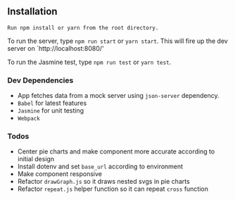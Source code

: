 ## Installation
```
Run npm install or yarn from the root directory.
```
To run the server, type `npm run start` or `yarn start`. This will fire up the dev server on `http://localhost:8080/'

To run the Jasmine test, type `npm run test` or `yarn test`.

### Dev Dependencies
- App fetches data from a mock server using `json-server` dependency.
- `Babel` for latest features
- `Jasmine` for unit testing
- `Webpack`

### Todos
- Center pie charts and make component more accurate according to initial design
- Install dotenv and set `base_url` according to environment
- Make component responsive
- Refactor `drawGraph.js` so it draws nested svgs in pie charts
- Refactor `repeat.js` helper function so it can repeat `cross` function